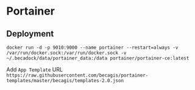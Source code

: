 # Portainer

## Deployment

```shell
docker run -d -p 9010:9000 --name portainer --restart=always -v /var/run/docker.sock:/var/run/docker.sock -v ~/.becadock/data/portainer_data:/data portainer/portainer-ce:latest
```

Add `App Template` URL `https://raw.githubusercontent.com/becagis/portainer-templates/master/becagis/templates-2.0.json`

